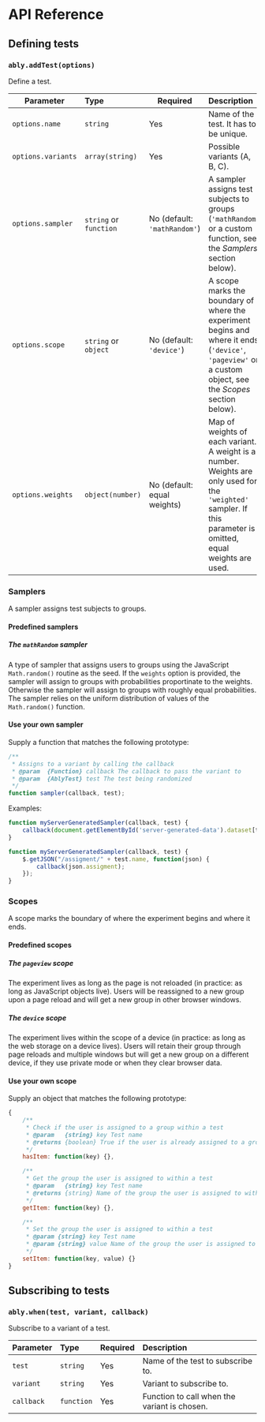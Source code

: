 # API Reference

## Defining tests

### `ably.addTest(options)`

Define a test.

| Parameter            | Type                   | Required                     | Description
| -------------------- | :--------------------- | ---------------------------- | :--------------------------------------
| `options.name`       | `string`               | Yes                          | Name of the test. It has to be unique.
| `options.variants`   | `array(string)`        | Yes                          | Possible variants (A, B, C).
| `options.sampler`    | `string` or `function` | No (default: `'mathRandom'`) | A sampler assigns test subjects to groups (`'mathRandom'` or a custom function, see the *Samplers* section below).
| `options.scope`      | `string` or `object`   | No (default: `'device'`)     | A scope marks the boundary of where the experiment begins and where it ends (`'device'`, `'pageview'` or a custom object, see the *Scopes* section below).
| `options.weights`    | `object(number)`       | No (default: equal weights)  | Map of weights of each variant. A weight is a number. Weights are only used for the `'weighted'` sampler. If this parameter is omitted, equal weights are used.

### Samplers

A sampler assigns test subjects to groups.

#### Predefined samplers

##### The `mathRandom` sampler

A type of sampler that assigns users to groups using the JavaScript `Math.random()` routine as the seed. If the `weights` option is provided, the sampler will assign to groups with probabilities proportinate to the weights. Otherwise the sampler will assign to groups with roughly equal probabilities. The sampler relies on the uniform distribution of values of the `Math.random()` function.

#### Use your own sampler

Supply a function that matches the following prototype:

```js
/**
 * Assigns to a variant by calling the callback
 * @param  {Function} callback The callback to pass the variant to
 * @param  {AblyTest} test The test being randomized
 */
function sampler(callback, test);
```

Examples:

```js
function myServerGeneratedSampler(callback, test) {
    callback(document.getElementById('server-generated-data').dataset[test.name].assignment);
}
```

```js
function myServerGeneratedSampler(callback, test) {
    $.getJSON("/assigment/" + test.name, function(json) {
        callback(json.assigment);
    });
}
```

### Scopes

A scope marks the boundary of where the experiment begins and where it ends.

#### Predefined scopes

##### The `pageview` scope

The experiment lives as long as the page is not reloaded (in practice: as long as JavaScript objects live). Users will be reassigned to a new group upon a page reload and will get a new group in other browser windows.

##### The `device` scope

The experiment lives within the scope of a device (in practice: as long as the web storage on a device lives). Users will retain their group through page reloads and multiple windows but will get a new group on a different device, if they use private mode or when they clear browser data.

#### Use your own scope

Supply an object that matches the following prototype:

```js
{
    /**
     * Check if the user is assigned to a group within a test
     * @param   {string} key Test name
     * @returns {boolean} True if the user is already assigned to a group within the test, false otherwise
     */
    hasItem: function(key) {},

    /**
     * Get the group the user is assigned to within a test
     * @param   {string} key Test name
     * @returns {string} Name of the group the user is assigned to within the test
     */
    getItem: function(key) {},

    /**
     * Set the group the user is assigned to within a test
     * @param {string} key Test name
     * @param {string} value Name of the group the user is assigned to within the test
     */
    setItem: function(key, value) {}
}
```

## Subscribing to tests

### `ably.when(test, variant, callback)`

Subscribe to a variant of a test.

| Parameter  | Type       | Required | Description
| ---------- | :--------- | -------- | :--------------------------------------
| `test`     | `string`   | Yes      | Name of the test to subscribe to.
| `variant`  | `string`   | Yes      | Variant to subscribe to.
| `callback` | `function` | Yes      | Function to call when the variant is chosen.
